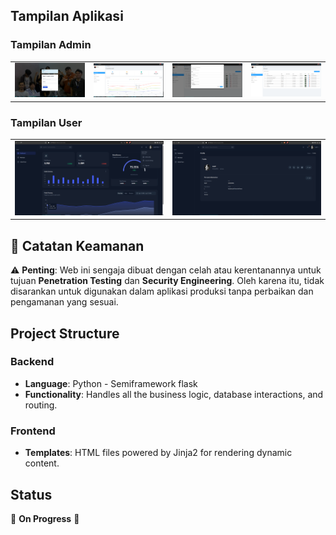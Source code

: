 <h2>Tampilan Aplikasi</h2>

<h3>Tampilan Admin</h3>
<table>
  <tr>
    <td><img src="static/images/login.png" width="500"/></td>
    <td><img src="static/images/admin.png" width="500"/></td>
    <td><img src="static/images/form siswa.png" width="500"/></td>
    <td><img src="static/images/siswa.png" width="500"/></td>
  </tr>
</table>

<h3>Tampilan User</h3>
<table>
  <tr>
    <td><img src="static/images/userDashboard.png" width="500"/></td>
    <td><img src="static/images/userProfile.png" width="500"/></td>
  </tr>
</table>

## 📢 Catatan Keamanan
⚠️ **Penting**: Web ini sengaja dibuat dengan celah atau kerentanannya untuk tujuan **Penetration Testing** dan **Security Engineering**. Oleh karena itu, tidak disarankan untuk digunakan dalam aplikasi produksi tanpa perbaikan dan pengamanan yang sesuai.

## Project Structure

### Backend
- **Language**: Python - Semiframework flask
- **Functionality**: Handles all the business logic, database interactions, and routing.

### Frontend
- **Templates**: HTML files powered by Jinja2 for rendering dynamic content.

## Status
🚧 **On Progress** 🚧

